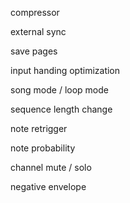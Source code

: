 compressor

external sync

save pages

input handing optimization

song mode / loop mode

sequence length change

note retrigger

note probability

channel mute / solo

negative envelope